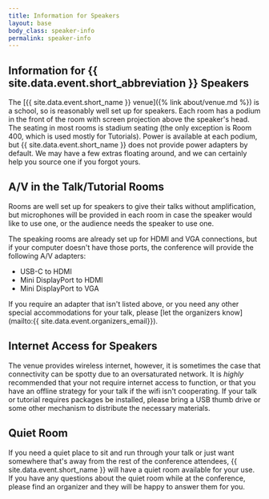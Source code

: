 ```yaml
---
title: Information for Speakers
layout: base
body_class: speaker-info
permalink: speaker-info
---
```


## Information for {{ site.data.event.short_abbreviation }} Speakers

The [{{ site.data.event.short_name }} venue]({% link about/venue.md %}) is a school, so is reasonably well set up for speakers.
Each room has a podium in the front of the room with screen projection above the speaker's head.
The seating in most rooms is stadium seating (the only exception is Room 400, which is used mostly for Tutorials).
Power is available at each podium, but {{ site.data.event.short_name }} does not provide power adapters by default.
We may have a few extras floating around, and we can certainly help you source one if you forgot yours.


## A/V in the Talk/Tutorial Rooms

Rooms are well set up for speakers to give their talks without amplification, but microphones will be provided in each room in case the speaker would like to use one, or the audience needs the speaker to use one.

The speaking rooms are already set up for HDMI and VGA connections, but if your computer doesn't have those ports, the conference will provide the following A/V adapters:

* USB-C to HDMI
* Mini DisplayPort to HDMI
* Mini DisplayPort to VGA

If you require an adapter that isn't listed above, or you need any other special accommodations for your talk, please [let the organizers know](mailto:{{ site.data.event.organizers_email}}).


## Internet Access for Speakers

The venue provides wireless internet, however, it is sometimes the case that connectivity can be spotty due to an oversaturated network.
It is _highly_ recommended that your not require internet access to function, or that you have an offline strategy for your talk if the wifi isn't cooperating.
If your talk or tutorial requires packages be installed, please bring a USB thumb drive or some other mechanism to distribute the necessary materials.


## Quiet Room

If you need a quiet place to sit and run through your talk or just want somewhere that's away from the rest of the conference attendees, {{ site.data.event.short_name }} will have a quiet room available for your use.
If you have any questions about the quiet room while at the conference, please find an organizer and they will be happy to answer them for you.

